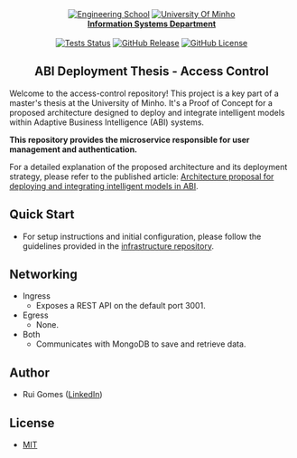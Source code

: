 <div align="center">
    <a href="https://www.eng.uminho.pt" target="_blank"><img src="https://i.imgur.com/mOynow9.png" alt="Engineering School"/></a>
    <a href="https://www.uminho.pt" target="_blank"><img src="https://i.imgur.com/1gtSAGM.png" alt="University Of Minho"/></a>
    <br/>
    <a href="http://www.dsi.uminho.pt" target="_blank">
        <strong>Information Systems Department</strong>
    </a>
    <br/>
    <br/>
    <a href="https://github.com/ABI-Deployment-Thesis/access-control/actions"><img alt="Tests Status" src="https://github.com/ABI-Deployment-Thesis/access-control/actions/workflows/tests.yaml/badge.svg"></a>
    <a href="https://github.com/ABI-Deployment-Thesis/access-control/releases"><img alt="GitHub Release" src="https://img.shields.io/github/v/release/ABI-Deployment-Thesis/access-control"></a>
    <a href="https://github.com/ABI-Deployment-Thesis/access-control/blob/main/LICENSE"><img alt="GitHub License" src="https://img.shields.io/github/license/ABI-Deployment-Thesis/access-control"></a>
</div>

<h2 align="center">ABI Deployment Thesis - Access Control</h2>

Welcome to the access-control repository! This project is a key part of a master's thesis at the University of Minho. It's a Proof of Concept for a proposed architecture designed to deploy and integrate intelligent models within Adaptive Business Intelligence (ABI) systems.

**This repository provides the microservice responsible for user management and authentication.**

For a detailed explanation of the proposed architecture and its deployment strategy, please refer to the published article: [Architecture proposal for deploying and integrating intelligent models in ABI](https://www.sciencedirect.com/science/article/pii/S1877050923022445).

## Quick Start

- For setup instructions and initial configuration, please follow the guidelines provided in the [infrastructure repository](https://github.com/ABI-Deployment-Thesis/component-core?tab=readme-ov-file#quick-start).

## Networking

- Ingress
    - Exposes a REST API on the default port 3001.
- Egress
    - None.
- Both
    - Communicates with MongoDB to save and retrieve data.

## Author

- Rui Gomes ([LinkedIn](https://www.linkedin.com/in/ruigomes99))

## License

- [MIT](https://choosealicense.com/licenses/mit/)
